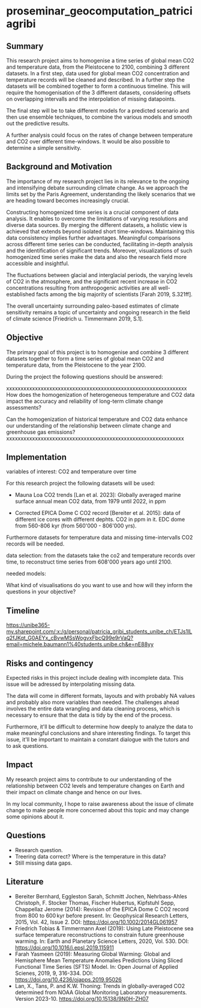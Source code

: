 # proseminar_geocomputation_patriciagribi


## Summary

This research project aims to homogenise a time series of global mean CO2 and temperature data, 
from the Pleistocene to 2100, combining 3 different datasets. 
In a first step, data used for global mean CO2 concentration and temperature records will be 
cleaned and described. In a further step the datasets will be combined together to form a continuous 
timeline. This will require the homogenisation of the 3 different datasets, considering offsets on 
overlapping intervalls and the interpolation of missing datapoints. 

The final step will be to take different models for a predicted scenario and then use ensemble techniques, 
to combine the various models and smooth out the predictive results.

A further analysis could focus on the rates of change between temperature and CO2 over different time-windows. 
It would be also possible to determine a simple sensitivity.


## Background and Motivation

The importance of my research project lies in its relevance to the ongoing and intensifying 
debate surrounding climate change. As we approach the limits set by the Paris Agreement, 
understanding the likely scenarios that we are heading toward becomes increasingly crucial.

Constructing homogenized time series is a crucial component of data analysis. It enables to overcome
the limitations of varying resolutions and diverse data sources. By merging the different datasets, 
a holistic view is achieved that extends beyond isolated short time-windows. Maintaining this data 
consistency implies further advantages. Meaningful comparisons across different time series can be
conducted, facilitating in-depth analysis and the identification of significant trends. Moreover, 
visualizations of such homogenized time series make the data and also the research field more 
accessible and insightful. 

The fluctuations between glacial and interglacial periods, the varying levels of CO2 in the 
atmosphere, and the significant recent increase in CO2 concentrations resulting from 
anthropogenic activities are all well-established facts among the big majority of scientists 
[Farah 2019, S.321ff].

The overall uncertainty surrounding paleo-based estimates of climate sensitivity remains a 
topic of uncertainty and ongoing research in the field of climate science 
[Friedrich u. Timmermann 2019, S.1].


## Objective

The primary goal of this project is to homogenise and combine 3 different
datasets together to form a time series of global mean CO2 and temperature data, 
from the Pleistocene to the year 2100. 

During the project the following questions should be answered: 

xxxxxxxxxxxxxxxxxxxxxxxxxxxxxxxxxxxxxxxxxxxxxxxxxxxxxxxxxxxxxxx
How does the homogenization of heterogeneous temperature and CO2 data impact the 
accuracy and reliability of long-term climate change assessments?

Can the homogenization of historical temperature and CO2 data enhance our understanding 
of the relationship between climate change and greenhouse gas emissions?
xxxxxxxxxxxxxxxxxxxxxxxxxxxxxxxxxxxxxxxxxxxxxxxxxxxxxxxxxxxxxx


## Implementation

variables of interest: CO2 and temperature over time


For this research project the following datasets will be used:

- Mauna Loa CO2 trends [Lan et al. 2023]: Globally averaged marine surface annual mean
  CO2 data, from 1979 until 2022, in ppm

- Corrected EPICA Dome C CO2 record [Bereiter et al. 2015]:
  data of different ice cores with different dephts. CO2 in ppm in it. EDC dome from 560-806 kyr
  (from 560'000 - 806'000 yrs).



Furthermore datasets for temperature data and missing time-intervalls CO2 records will be needed.

data selection: from the datasets take the co2 and temperature records over time, 
to reconstruct time series from 608'000 years ago until 2100. 

needed models: 

What kind of visualisations do you want to use and how will they inform the questions in your objective?
  


## Timeline

https://unibe365-my.sharepoint.com/:x:/g/personal/patricia_gribi_students_unibe_ch/ETJs1lLq2fJKqt_G0AEYx_cBvwMSsWogvxFbcQ99e9rVaQ?email=michele.baumann1%40students.unibe.ch&e=nE88yy 


## Risks and contingency

Expected risks in this project include dealing with incomplete data. This
issue will be adressed by interpolating missing data.

The data will come in different formats, layouts and with probably NA values and 
probably also more variables than needed. The challenges ahead involves the entire
data wrangling and data cleaning process, which is necessary to ensure that the data 
is tidy by the end of the process. 

Furthermore, it'll be difficult to determine how deeply to analyze the data to make
meaningful conclusions and share interesting findings. To target this issue, it'll
be important to maintain a constant dialogue with the tutors and to ask questions.


## Impact

My research project aims to contribute to our understanding of the relationship
between CO2 levels and temperature changes on Earth and their impact on climate
change and hence on our lives.

In my local community, I hope to raise awareness about the issue of climate change 
to make people more concerned about this topic and may change some opinions about it.


## Questions

- Research question.
- Treering data correct? Where is the temperature in this data?
- Still missing data gaps.


## Literature

- Bereiter Bernhard, Eggleston Sarah, Schmitt Jochen, Nehrbass-Ahles Christoph, F. Stocker
  Thomas, Fischer Hubertus, Kipfstuhl Sepp, Chappellaz Jerome (2014): Revision of the EPICA
  Dome C CO2 record from 800 to 600 kyr before present. In: Geophysical Research Letters, 2015,
  Vol. 42, Issue 2. DOI: https://doi.org/10.1002/2014GL061957
- Friedrich Tobias & Timmermann Axel (2019): Using Late Pleistocene sea surface temperature
  reconstructions to constrain future greenhouse warming. In: Earth and Planetary Science
  Letters, 2020, Vol. 530. DOI: https://doi.org/10.1016/j.epsl.2019.115911
- Farah Yasmeen (2019): Measuring Global Warming: Global and Hemisphere Mean Temperature
  Anomalies Predictions Using Sliced Functional Time Series (SFTS) Model. In: Open Journal
  of Applied Scienes, 2019, 9, 316-334. DOI: https://doi.org/10.4236/ojapps.2019.95026
- Lan, X., Tans, P. and K.W. Thoning: Trends in globally-averaged CO2 determined from NOAA Global
  Monitoring Laboratory measurements. Version 2023-10. https://doi.org/10.15138/9N0H-ZH07
